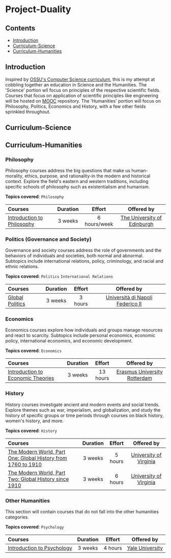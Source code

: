 # Project-Duality

## Contents
- [Introduction](#introduction)
- [Curriculum-Science](#curriculum-science)
- [Curriculum-Humanities](#curriculum-humanities)

## Introduction
Inspired by [OSSU's Computer Science curriculum](https://github.com/ossu/computer-science), this is my attempt at cobbling together an education in Science and the Humanities. The 'Science' portion wll focus on principles of the respective scientific fields. Courses that focus on application of scientific principles like engineering will be hosted on [MOOC](https://github.com/khkhiu/MOOC) repository. The 'Humanities' portion will focus on Philosophy, Politics, Economics and History, with a few other fields sprinkled throughout.


## Curriculum-Science

## Curriculum-Humanities

### Philosophy

Philosophy courses address the big questions that make us human-morality, ethics, purpose, and rationality-in the modern and historical context.
Explore the field's eastern and western traditions, including specific schools of philosophy such as existentialism and humanism.

**Topics covered**:
`Philosophy`

Courses | Duration | Effort | Offered by 
:-- | :--: | :--: | :--: |
[Introduction to Philosophy](https://www.coursera.org/learn/philosophy) | 3 weeks | 6 hours/week | [The University of Edinburgh](https://www.coursera.org/edinburgh)

### Politics (Governance and Society)

Governance and society courses address the role of governments and the behaviors of individuals and societies, both normal and abnormal. Subtopics
include international relations, policy, criminology, and racial and ethnic relations.

**Topics covered**:
`Politics`
`International Relations`

Courses | Duration | Effort | Offered by 
:-- | :--: | :--: | :--: |
[Global Politics](https://www.coursera.org/learn/global-politics) | 3 weeks | 3 hours | [Università di Napoli Federico II](https://www.coursera.org/unina)

### Economics

Economics courses explore how individuals and groups manage resources and react to scarcity. Subtopics include personal economics, economic policy,
international economics, and economic development.

**Topics covered**:
`Economics`

Courses | Duration | Effort | Offered by 
:-- | :--: | :--: | :--: |
[Introduction to Economic Theories](https://www.coursera.org/learn/intro-economic-theories) | 3 weeks | 13 hours | [Erasmus University Rotterdam](https://www.coursera.org/erasmus)


### History

History courses investigate ancient and modern events and social trends. Explore themes such as war, imperialism, and globalization, and study the
history of specific groups or time periods through courses on black history, women's history, and more.

**Topics covered**:
`History`

Courses | Duration | Effort | Offered by 
:-- | :--: | :--: | :--: |
[The Modern World, Part One: Global History from 1760 to 1910](https://www.coursera.org/learn/modern-world) | 3 weeks | 5 hours | [University of Virginia](https://www.coursera.org/uva)
[The Modern World, Part Two: Global History since 1910](https://www.coursera.org/learn/modern-world-2) | 3 weeks | 6 hours | [University of Virginia](https://www.coursera.org/uva)

### Other Humanities

This section will contain courses that do not fall into the other humanities categories.

**Topics covered**:
`Psychology`

Courses | Duration | Effort | Offered by 
:-- | :--: | :--: | :--: |
[Introduction to Psychology ](https://www.coursera.org/learn/introduction-psychology) | 3 weeks | 4 hours | [Yale University](https://www.coursera.org/yale)
